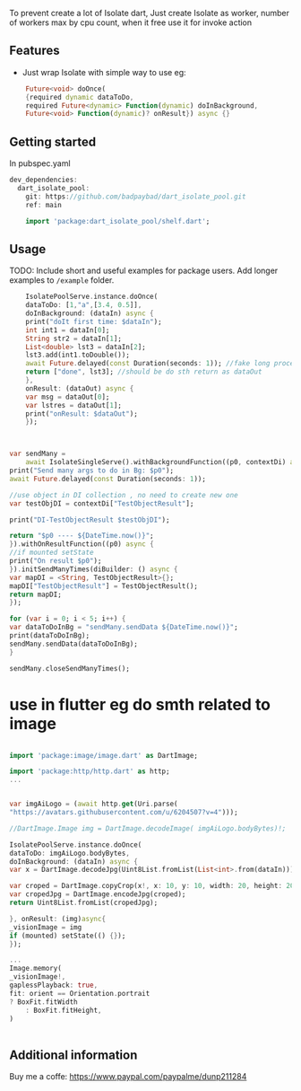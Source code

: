 <!--
This README describes the package. If you publish this package to pub.dev,
this README's contents appear on the landing page for your package.

For information about how to write a good package README, see the guide for
[writing package pages](https://dart.dev/guides/libraries/writing-package-pages).

For general information about developing packages, see the Dart guide for
[creating packages](https://dart.dev/guides/libraries/create-library-packages)
and the Flutter guide for
[developing packages and plugins](https://flutter.dev/developing-packages).
-->

To prevent create a lot of Isolate dart, Just create Isolate as worker, number of workers max by cpu count, when it free use it for invoke action

## Features

- Just wrap Isolate with simple way to use eg: 

```dart
    Future<void> doOnce(
    {required dynamic dataToDo,
    required Future<dynamic> Function(dynamic) doInBackground,
    Future<void> Function(dynamic)? onResult}) async {}
```

## Getting started

In pubspec.yaml

```dart
dev_dependencies:
  dart_isolate_pool:
    git: https://github.com/badpaybad/dart_isolate_pool.git
    ref: main

```

```dart
    import 'package:dart_isolate_pool/shelf.dart';
```
## Usage

TODO: Include short and useful examples for package users. Add longer examples
to `/example` folder.

```dart
    IsolatePoolServe.instance.doOnce(
    dataToDo: [1,"a",[3.4, 0.5]],
    doInBackground: (dataIn) async {
    print("doIt first time: $dataIn");
    int int1 = dataIn[0];
    String str2 = dataIn[1];
    List<double> lst3 = dataIn[2];
    lst3.add(int1.toDouble());
    await Future.delayed(const Duration(seconds: 1)); //fake long process
    return ["done", lst3]; //should be do sth return as dataOut
    },
    onResult: (dataOut) async {
    var msg = dataOut[0];
    var lstres = dataOut[1];
    print("onResult: $dataOut");
    });
```
```dart


var sendMany =
    await IsolateSingleServe().withBackgroundFunction((p0, contextDi) async {
print("Send many args to do in Bg: $p0");
await Future.delayed(const Duration(seconds: 1));

//use object in DI collection , no need to create new one
var testObjDI = contextDi["TestObjectResult"];

print("DI-TestObjectResult $testObjDI");

return "$p0 ---- ${DateTime.now()}";
}).withOnResultFunction((p0) async {
//if mounted setState
print("On result $p0");
}).initSendManyTimes(diBuilder: () async {
var mapDI = <String, TestObjectResult>{};
mapDI["TestObjectResult"] = TestObjectResult();
return mapDI;
});

for (var i = 0; i < 5; i++) {
var dataToDoInBg = "sendMany.sendData ${DateTime.now()}";
print(dataToDoInBg);
sendMany.sendData(dataToDoInBg);
}

sendMany.closeSendManyTimes();

```

# use in flutter eg do smth related to image

````dart

import 'package:image/image.dart' as DartImage;

import 'package:http/http.dart' as http;
...


var imgAiLogo = (await http.get(Uri.parse(
"https://avatars.githubusercontent.com/u/6204507?v=4")));

//DartImage.Image img = DartImage.decodeImage( imgAiLogo.bodyBytes)!;

IsolatePoolServe.instance.doOnce(
dataToDo: imgAiLogo.bodyBytes,
doInBackground: (dataIn) async {
var x = DartImage.decodeJpg(Uint8List.fromList(List<int>.from(dataIn)));

var croped = DartImage.copyCrop(x!, x: 10, y: 10, width: 20, height: 20);
var cropedJpg = DartImage.encodeJpg(croped);
return Uint8List.fromList(cropedJpg);

}, onResult: (img)async{
_visionImage = img
if (mounted) setState(() {});
});

...
Image.memory(
_visionImage!,
gaplessPlayback: true,
fit: orient == Orientation.portrait
? BoxFit.fitWidth
    : BoxFit.fitHeight,
)
  
````

## Additional information

Buy me a coffe: https://www.paypal.com/paypalme/dunp211284
